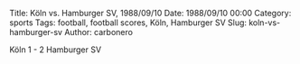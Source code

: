Title: Köln vs. Hamburger SV, 1988/09/10
Date: 1988/09/10 00:00
Category: sports
Tags: football, football scores, Köln, Hamburger SV
Slug: koln-vs-hamburger-sv
Author: carbonero


Köln 1 - 2 Hamburger SV
